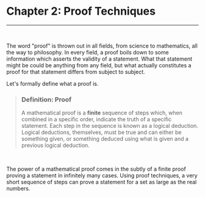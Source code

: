 <title>2.0: Introduction – Proof Techniques</title>

# Chapter 2: Proof Techniques
---

<br>

The word "proof" is thrown out in all fields, from science to mathematics, all the way to philosophy. In every field, a proof boils down to some information which asserts the validity of a statement. What that statement might be could be anything from any field, but what actually constitutes a proof for that statement differs from subject to subject.

Let's formally define what a proof is. 

> ### Definition: **Proof**
> A mathematical proof is a **finite** sequence of steps which, when combined in a specific order, indicate the truth of a specific statement. Each step in the sequence is known as a logical deduction. Logical deductions, themselves, must be true and can either be something given, or something deduced using what is given and a previous logical deduction.

<br>

The power of a mathematical proof comes in the subtly of a finite proof proving a statement in infinitely many cases. Using proof techniques, a very short sequence of steps can prove a statement for a set as large as the real numbers.
